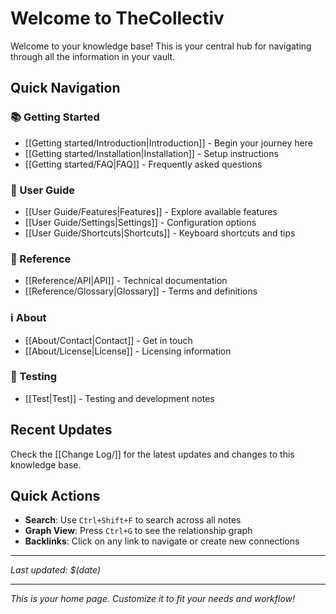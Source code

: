 # Welcome to TheCollectiv

Welcome to your knowledge base! This is your central hub for navigating through all the information in your vault.

## Quick Navigation

### 📚 Getting Started
- [[Getting started/Introduction|Introduction]] - Begin your journey here
- [[Getting started/Installation|Installation]] - Setup instructions
- [[Getting started/FAQ|FAQ]] - Frequently asked questions

### 🎯 User Guide
- [[User Guide/Features|Features]] - Explore available features
- [[User Guide/Settings|Settings]] - Configuration options
- [[User Guide/Shortcuts|Shortcuts]] - Keyboard shortcuts and tips

### 📖 Reference
- [[Reference/API|API]] - Technical documentation
- [[Reference/Glossary|Glossary]] - Terms and definitions

### ℹ️ About
- [[About/Contact|Contact]] - Get in touch
- [[About/License|License]] - Licensing information

### 🧪 Testing
- [[Test|Test]] - Testing and development notes

## Recent Updates

Check the [[Change Log/]] for the latest updates and changes to this knowledge base.

## Quick Actions

- **Search**: Use `Ctrl+Shift+F` to search across all notes
- **Graph View**: Press `Ctrl+G` to see the relationship graph
- **Backlinks**: Click on any link to navigate or create new connections

---

*Last updated: $(date)*

---
*This is your home page. Customize it to fit your needs and workflow!*
